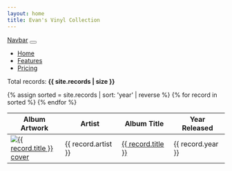 ```yaml
---
layout: home
title: Evan's Vinyl Collection
---
```


<!-- Bootstrap CSS for GitHub Pages compatibility -->
<link href="https://cdn.jsdelivr.net/npm/bootstrap@5.3.2/dist/css/bootstrap.min.css" rel="stylesheet">

<nav class="navbar navbar-expand-lg bg-body-tertiary">
  <div class="container-fluid">
    <a class="navbar-brand" href="#">Navbar</a>
    <button class="navbar-toggler" type="button" data-bs-toggle="collapse" data-bs-target="#navbarNav" aria-controls="navbarNav" aria-expanded="false" aria-label="Toggle navigation">
      <span class="navbar-toggler-icon"></span>
    </button>
    <div class="collapse navbar-collapse" id="navbarNav">
      <ul class="navbar-nav">
        <li class="nav-item">
          <a class="nav-link active" aria-current="page" href="#">Home</a>
        </li>
        <li class="nav-item">
          <a class="nav-link" href="#">Features</a>
        </li>
        <li class="nav-item">
          <a class="nav-link" href="#">Pricing</a>
        </li>
      </ul>
    </div>
  </div>
</nav>


<body>
  <p class="lead">Total records: <strong>{{ site.records | size }}</strong></p>
  <div class="table-responsive">
    <table class="table align-middle table-bordered table-hover">
      <thead class="table-light">
        <tr>
          <th scope="col">Album Artwork</th>
          <th scope="col">Artist</th>
          <th scope="col">Album Title</th>
          <th scope="col">Year Released</th>
        </tr>
      </thead>
      <tbody>
        {% assign sorted = site.records | sort: 'year' | reverse %}
        {% for record in sorted %}
        <tr>
          <td style="width:110px;">
            <a href="{{ record.url }}">
              <img src="{{ record.cover }}" alt="{{ record.title }} cover" class="img-fluid rounded shadow-sm" style="max-width:100px;">
            </a>
          </td>
          <td>{{ record.artist }}</td>
          <td>
            <a href="{{ record.url }}">
              {{ record.title }}
            </a>
          </td>
          <td>{{ record.year }}</td>
        </tr>
        {% endfor %}
      </tbody>
    </table>
  </div>
</body>
</div>
